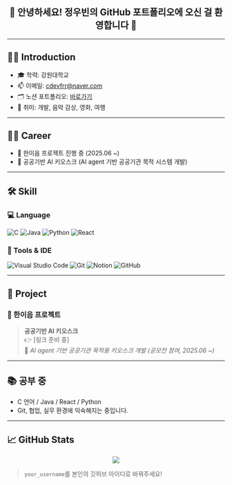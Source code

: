 
<h2 align="center">👋 안녕하세요! 정우빈의 GitHub 포트폴리오에 오신 걸 환영합니다 🙌</h2>

---

## 🧑‍💻 Introduction

- 🎓 학력: 강원대학교  
- 📫 이메일: cdevfrr@naver.com  
- 🗂️ 노션 포트폴리오: [바로가기](https://www.notion.so/1e3122be880c80199c03f7f06a02c7d0)  
- 💬 취미: 개발, 음악 감상, 영화, 여행

---

## 🏃‍♂️ Career

- 🔸 한이음 프로젝트 진행 중 (2025.06 ~)  
- 🔸 공공기반 AI 키오스크 (AI agent 기반 공공기관 목적 시스템 개발)

---

## 🛠️ Skill

### 💻 Language
![C](https://img.shields.io/badge/C-A8B9CC?style=flat&logo=c&logoColor=white)
![Java](https://img.shields.io/badge/Java-007396?style=flat&logo=java&logoColor=white)
![Python](https://img.shields.io/badge/Python-3776AB?style=flat&logo=python&logoColor=white)
![React](https://img.shields.io/badge/React-61DAFB?style=flat&logo=react&logoColor=black)

### 🧩 Tools & IDE
![Visual Studio Code](https://img.shields.io/badge/VSCode-007ACC?style=flat&logo=visual-studio-code&logoColor=white)
![Git](https://img.shields.io/badge/Git-F05032?style=flat&logo=git&logoColor=white)
![Notion](https://img.shields.io/badge/Notion-000000?style=flat&logo=notion&logoColor=white)
![GitHub](https://img.shields.io/badge/GitHub-181717?style=flat&logo=github&logoColor=white)

---

## 💼 Project

### 🔹 한이음 프로젝트
> **공공기반 AI 키오스크**  
> 👉 [링크 준비 중]  
> 🎯 *AI agent 기반 공공기관 목적용 키오스크 개발 (공모전 참여, 2025.06 ~)*

---

## 📚 공부 중

- C 언어 / Java / React / Python  
- Git, 협업, 실무 환경에 익숙해지는 중입니다.

---

## 📈 GitHub Stats

<p align="center">
  <img src="https://github-readme-stats.vercel.app/api?username=your_username&show_icons=true&theme=tokyonight" />
</p>

> `your_username`를 본인의 깃허브 아이디로 바꿔주세요!
